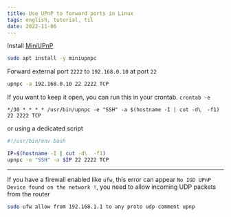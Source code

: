 ```yaml
---
title: Use UPnP to forward ports in Linux
tags: english, tutorial, til
date: 2022-11-06
---
```


Install [MiniUPnP](https://miniupnp.tuxfamily.org/)

```bash
sudo apt install -y miniupnpc
```

Forward external port `2222` to `192.168.0.10` at port `22`

```bash
upnpc -a 192.168.0.10 22 2222 TCP
```

If you want to keep it open, you can run this in your crontab. `crontab -e`

    */30 * * * * /usr/bin/upnpc -e "SSH" -a $(hostname -I | cut -d\  -f1) 22 2222 TCP

or using a dedicated script

```bash
#!/usr/bin/env bash

IP=$(hostname -I | cut -d\  -f1)
upnpc -e "SSH" -a $IP 22 2222 TCP
```


---

If you have a firewall enabled like `ufw`, this error can appear `No IGD UPnP Device found on the network !`, you need to allow incoming UDP packets from the router

```bash
sudo ufw allow from 192.168.1.1 to any proto udp comment upnp
```